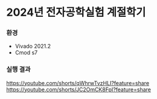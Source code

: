 # 2024년 전자공학실험 계절학기

### 환경
+ Vivado 2021.2
+ Cmod s7

### 실행 결과 
https://youtube.com/shorts/qWhrwTvzHLI?feature=share 
https://youtube.com/shorts/JC2OmCK8FpI?feature=share 
